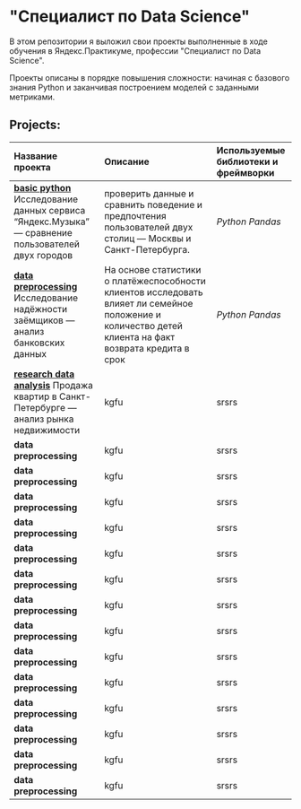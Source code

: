 # "Специалист по Data Science"

В этом репозитории я выложил свои проекты выполненные в ходе обучения в Яндекс.Практикуме, профессии "Специалист по Data Science".

Проекты описаны в порядке повышения сложности: начиная с базового знания Python и заканчивая построением моделей с заданными метриками. 


## Projects:


| Название проекта | Описание | Используемые библиотеки и фреймворки| 
| :---------------------- | :---------------------- | :---------------------- |
|[**basic python**](https://github.com/andemidov/projects_ds/tree/main/basic%20python) Исследование данных сервиса “Яндекс.Музыка” — сравнение пользователей двух городов| проверить данные и сравнить поведение и предпочтения пользователей двух столиц — Москвы и Санкт-Петербурга.| *Python* *Pandas* |
| [**data preprocessing**](https://github.com/andemidov/projects_ds/tree/main/data%20preprocessing) Исследование надёжности заёмщиков — анализ банковских данных | На основе статистики о платёжеспособности клиентов исследовать влияет ли семейное положение и количество детей клиента на факт возврата кредита в срок | *Python* *Pandas* |
| [**research data analysis**](https://github.com/andemidov/projects_ds/tree/70b75bd696cbd18fbfc83ac5b0eb1ea10ccc74fe/research%20data%20analysis) Продажа квартир в Санкт-Петербурге — анализ рынка недвижимости| kgfu | srsrs |
| **data preprocessing**| kgfu | srsrs |
| **data preprocessing**| kgfu | srsrs |
| **data preprocessing**| kgfu | srsrs |
| **data preprocessing**| kgfu | srsrs |
| **data preprocessing**| kgfu | srsrs |
| **data preprocessing**| kgfu | srsrs |
| **data preprocessing**| kgfu | srsrs |
| **data preprocessing**| kgfu | srsrs |
| **data preprocessing**| kgfu | srsrs |
| **data preprocessing**| kgfu | srsrs |
| **data preprocessing**| kgfu | srsrs |
| **data preprocessing**| kgfu | srsrs |
| **data preprocessing**| kgfu | srsrs |
| **data preprocessing**| kgfu | srsrs |
